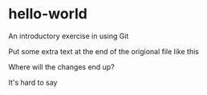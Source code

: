 # hello-world
An introductory exercise in using Git

Put some extra text at the end of the origional file like this

Where will the changes end up?

It's hard to say
